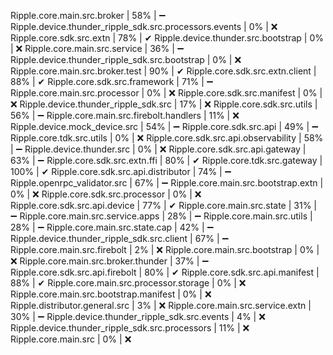 Ripple.core.main.src.broker | 58% | ➖
Ripple.device.thunder_ripple_sdk.src.processors.events | 0% | ❌
Ripple.core.sdk.src.extn | 78% | ✔
Ripple.device.thunder.src.bootstrap | 0% | ❌
Ripple.core.main.src.service | 36% | ➖
Ripple.device.thunder_ripple_sdk.src.bootstrap | 0% | ❌
Ripple.core.main.src.broker.test | 90% | ✔
Ripple.core.sdk.src.extn.client | 88% | ✔
Ripple.core.sdk.src.framework | 71% | ➖
Ripple.core.main.src.processor | 0% | ❌
Ripple.core.sdk.src.manifest | 0% | ❌
Ripple.device.thunder_ripple_sdk.src | 17% | ❌
Ripple.core.sdk.src.utils | 56% | ➖
Ripple.core.main.src.firebolt.handlers | 11% | ❌
Ripple.device.mock_device.src | 54% | ➖
Ripple.core.sdk.src.api | 49% | ➖
Ripple.core.tdk.src.utils | 0% | ❌
Ripple.core.sdk.src.api.observability | 58% | ➖
Ripple.device.thunder.src | 0% | ❌
Ripple.core.sdk.src.api.gateway | 63% | ➖
Ripple.core.sdk.src.extn.ffi | 80% | ✔
Ripple.core.tdk.src.gateway | 100% | ✔
Ripple.core.sdk.src.api.distributor | 74% | ➖
Ripple.openrpc_validator.src | 67% | ➖
Ripple.core.main.src.bootstrap.extn | 0% | ❌
Ripple.core.sdk.src.processor | 0% | ❌
Ripple.core.sdk.src.api.device | 77% | ✔
Ripple.core.main.src.state | 31% | ➖
Ripple.core.main.src.service.apps | 28% | ➖
Ripple.core.main.src.utils | 28% | ➖
Ripple.core.main.src.state.cap | 42% | ➖
Ripple.device.thunder_ripple_sdk.src.client | 67% | ➖
Ripple.core.main.src.firebolt | 2% | ❌
Ripple.core.main.src.bootstrap | 0% | ❌
Ripple.core.main.src.broker.thunder | 37% | ➖
Ripple.core.sdk.src.api.firebolt | 80% | ✔
Ripple.core.sdk.src.api.manifest | 88% | ✔
Ripple.core.main.src.processor.storage | 0% | ❌
Ripple.core.main.src.bootstrap.manifest | 0% | ❌
Ripple.distributor.general.src | 3% | ❌
Ripple.core.main.src.service.extn | 30% | ➖
Ripple.device.thunder_ripple_sdk.src.events | 4% | ❌
Ripple.device.thunder_ripple_sdk.src.processors | 11% | ❌
Ripple.core.main.src | 0% | ❌

